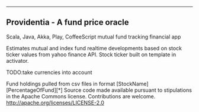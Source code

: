 ---------------------------------
Providentia - A fund price oracle
---------------------------------

Scala, Java, Akka, Play, CoffeeScript mutual fund tracking financial app

Estimates mutual and index fund realtime developments based on stock ticker values
from yahoo finance API. Stock ticker built on template in activator.

TODO:take currencies into account

Fund holdings pulled from csv files in format [StockName][PercentageOfFund][*]
Source code made available pursuant to stipulations in the Apache Commons license. Contributions are welcome.
http://apache.org/licenses/LICENSE-2.0



